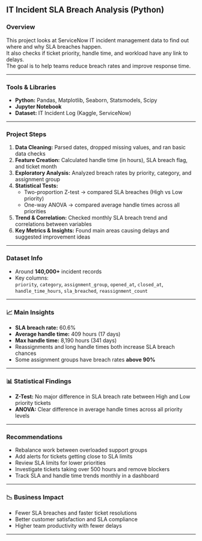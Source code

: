 ## IT Incident SLA Breach Analysis (Python)

### Overview  
This project looks at ServiceNow IT incident management data to find out where and why SLA breaches happen.  
It also checks if ticket priority, handle time, and workload have any link to delays.  
The goal is to help teams reduce breach rates and improve response time.

---

### Tools & Libraries  
- **Python:** Pandas, Matplotlib, Seaborn, Statsmodels, Scipy  
- **Jupyter Notebook**  
- **Dataset:** IT Incident Log (Kaggle, ServiceNow)

---

### Project Steps  
1. **Data Cleaning:** Parsed dates, dropped missing values, and ran basic data checks  
2. **Feature Creation:** Calculated handle time (in hours), SLA breach flag, and ticket month  
3. **Exploratory Analysis:** Analyzed breach rates by priority, category, and assignment group  
4. **Statistical Tests:**  
   - Two-proportion Z-test → compared SLA breaches (High vs Low priority)  
   - One-way ANOVA → compared average handle times across all priorities  
5. **Trend & Correlation:** Checked monthly SLA breach trend and correlations between variables  
6. **Key Metrics & Insights:** Found main areas causing delays and suggested improvement ideas

---

### Dataset Info  
- Around **140,000+** incident records  
- Key columns:  
  `priority`, `category`, `assignment_group`, `opened_at`, `closed_at`, `handle_time_hours`, `sla_breached`, `reassignment_count`

---

### 📈 Main Insights  
- **SLA breach rate:** 60.6%  
- **Average handle time:** 409 hours (17 days)  
- **Max handle time:** 8,190 hours (341 days)  
- Reassignments and long handle times both increase SLA breach chances  
- Some assignment groups have breach rates **above 90%**  

---

### 📊 Statistical Findings  
- **Z-Test:** No major difference in SLA breach rate between High and Low priority tickets  
- **ANOVA:** Clear difference in average handle times across all priority levels  

---

### Recommendations  
- Rebalance work between overloaded support groups  
- Add alerts for tickets getting close to SLA limits  
- Review SLA limits for lower priorities  
- Investigate tickets taking over 500 hours and remove blockers  
- Track SLA and handle time trends monthly in a dashboard  

---

### 📉 Business Impact  
- Fewer SLA breaches and faster ticket resolutions  
- Better customer satisfaction and SLA compliance  
- Higher team productivity with fewer delays  

---

